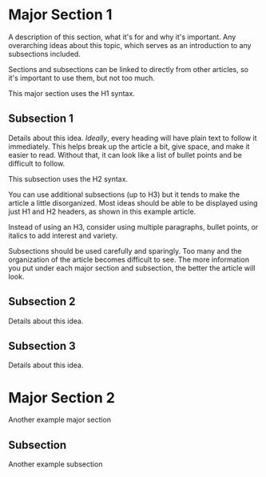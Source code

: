 <!-- TITLE: Article Template -->
<!-- SUBTITLE: A template for a simple article -->

# Major Section 1
A description of this section, what it's for and why it's important. Any overarching ideas about this topic, which serves as an introduction to any subsections included.

Sections and subsections can be linked to directly from other articles, so it's important to use them, but not too much.

This major section uses the H1 syntax.

## Subsection 1
Details about this idea. *Ideally*, every heading will have plain text to follow it immediately. This helps break up the article a bit, give space, and make it easier to read. Without that, it can look like a list of bullet points and be difficult to follow.

This subsection uses the H2 syntax.

You can use additional subsections (up to H3) but it tends to make the article a little disorganized. Most ideas should be able to be displayed using just H1 and H2 headers, as shown in this example article.

Instead of using an H3, consider using multiple paragraphs, bullet points, or italics to add interest and variety.

Subsections should be used carefully and sparingly. Too many and the organization of the article becomes difficult to see. The more information you put under each major section and subsection, the better the article will look.

## Subsection 2
Details about this idea.

## Subsection 3
Details about this idea.

# Major Section 2
Another example major section

## Subsection
Another example subsection